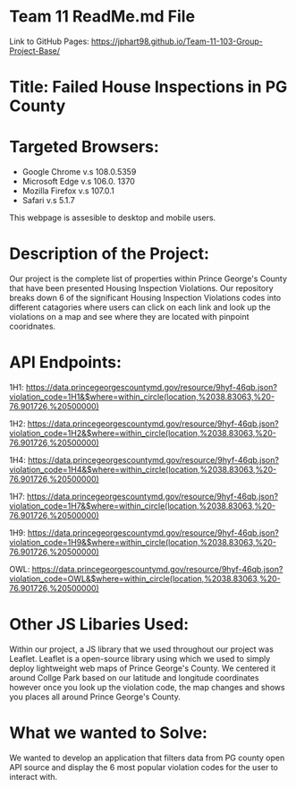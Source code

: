 # Team 11 ReadMe.md File
Link to GitHub Pages: https://jphart98.github.io/Team-11-103-Group-Project-Base/

# Title: Failed House Inspections in PG County

# Targeted Browsers:
- Google Chrome v.s 108.0.5359
- Microsoft Edge v.s 106.0. 1370
- Mozilla Firefox v.s 107.0.1
- Safari v.s 5.1.7

This webpage is assesible to desktop and mobile users.

# Description of the Project:

Our project is the complete list of properties within Prince George's County that have been presented Housing Inspection Violations. Our repository breaks down 6 of the significant Housing Inspection Violations codes into different catagories where users can click on each link and look up the violations on a map and see where they are located with pinpoint cooridnates. 

# API Endpoints:

1H1: https://data.princegeorgescountymd.gov/resource/9hyf-46qb.json?violation_code=1H1&$where=within_circle(location,%2038.83063,%20-76.901726,%20500000)

1H2: https://data.princegeorgescountymd.gov/resource/9hyf-46qb.json?violation_code=1H2&$where=within_circle(location,%2038.83063,%20-76.901726,%20500000)

1H4: https://data.princegeorgescountymd.gov/resource/9hyf-46qb.json?violation_code=1H4&$where=within_circle(location,%2038.83063,%20-76.901726,%20500000)

1H7: https://data.princegeorgescountymd.gov/resource/9hyf-46qb.json?violation_code=1H7&$where=within_circle(location,%2038.83063,%20-76.901726,%20500000)

1H9: https://data.princegeorgescountymd.gov/resource/9hyf-46qb.json?violation_code=1H9&$where=within_circle(location,%2038.83063,%20-76.901726,%20500000)

OWL: https://data.princegeorgescountymd.gov/resource/9hyf-46qb.json?violation_code=OWL&$where=within_circle(location,%2038.83063,%20-76.901726,%20500000)

# Other JS Libaries Used:

Within our project, a JS library that we used throughout our project was Leaflet. Leaflet is a open-source library using which we used to simply deploy lightweight web maps of Prince George's County. We centered it around Collge Park based on our latitude and longitude coordinates however once you look up the violation code, the map changes and shows you places all around Prince George's County.


# What we wanted to Solve:

We wanted to develop an application that filters data from PG county open API source and display the 6 most popular violation codes for the user to interact with. 

